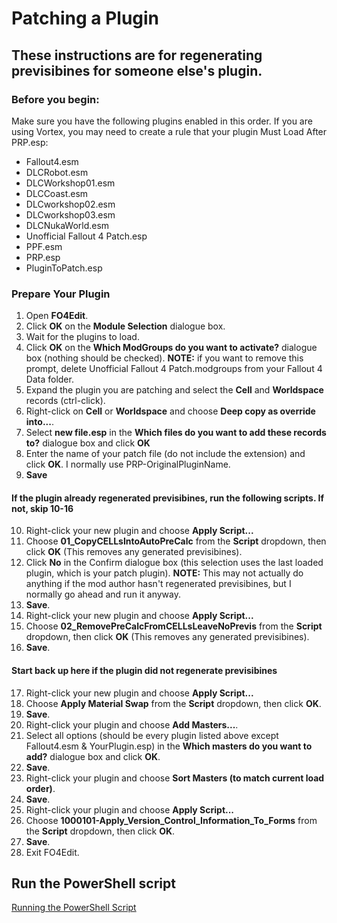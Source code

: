 # Patching a Plugin

## These instructions are for regenerating previsibines for someone else's plugin. 

### Before you begin:

Make sure you have the following plugins enabled in this order. If you are using Vortex, you may need to create a rule that your plugin Must Load After PRP.esp:<br>
- Fallout4.esm
- DLCRobot.esm
- DLCWorkshop01.esm
- DLCCoast.esm
- DLCworkshop02.esm
- DLCworkshop03.esm
- DLCNukaWorld.esm
- Unofficial Fallout 4 Patch.esp
- PPF.esm
- PRP.esp
- PluginToPatch.esp

### Prepare Your Plugin

1) Open <b>FO4Edit</b>.
2) Click <b>OK</b> on the <b>Module Selection</b> dialogue box.
3) Wait for the plugins to load. 
4) Click <b>OK</b> on the <b>Which ModGroups do you want to activate?</b> dialogue box (nothing should be checked). <b>NOTE:</b> if you want to remove this prompt, delete Unofficial Fallout 4 Patch.modgroups from your Fallout 4 Data folder.
5) Expand the plugin you are patching and select the <b>Cell</b> and <b>Worldspace</b> records (ctrl-click).
6) Right-click on <b>Cell</b> or <b>Worldspace</b> and choose <b>Deep copy as override into...</b>.
7) Select <b>new file.esp</b> in the <b>Which files do you want to add these records to?</b> dialogue box and click <b>OK</b>
8) Enter the name of your patch file (do not include the extension) and click <b>OK</b>. I normally use PRP-OriginalPluginName.
9) <b>Save</b>

#### If the plugin already regenerated previsibines, run the following scripts. If not, skip 10-16

10) Right-click your new plugin and choose <b>Apply Script...</b>
11) Choose <b>01_CopyCELLsIntoAutoPreCalc</b> from the <b>Script</b> dropdown, then click <b>OK</b> (This removes any generated previsibines).
12) Click <b>No</b> in the Confirm dialogue box (this selection uses the last loaded plugin, which is your patch plugin). <b>NOTE:</b> This may not actually do anything if the mod author hasn't regenerated previsibines, but I normally go ahead and run it anyway.
13) <b>Save</b>.
14) Right-click your new plugin and choose <b>Apply Script...</b>
15) Choose <b>02_RemovePreCalcFromCELLsLeaveNoPrevis</b> from the <b>Script</b> dropdown, then click <b>OK</b> (This removes any generated previsibines). 
16) <b>Save</b>.

#### Start back up here if the plugin did not regenerate previsibines

17) Right-click your new plugin and choose <b>Apply Script...</b>
18) Choose <b>Apply Material Swap</b> from the <b>Script</b> dropdown, then click <b>OK</b>.
19) <b>Save</b>.  
20) Right-click your plugin and choose <b>Add Masters...</b>.
21) Select all options (should be every plugin listed above except Fallout4.esm & YourPlugin.esp) in the <b>Which masters do you want to add?</b> dialogue box and click <b>OK</b>.
22) <b>Save</b>.
23) Right-click your plugin and choose <b>Sort Masters (to match current load order)</b>.
24) <b>Save</b>.
25) Right-click your plugin and choose <b>Apply Script...</b>
26) Choose <b>1000101-Apply_Version_Control_Information_To_Forms</b> from the <b>Script</b> dropdown, then click <b>OK</b>.
27) <b>Save</b>.
28) Exit FO4Edit.

## Run the PowerShell script

[Running the PowerShell Script](https://github.com/Aurelianis/PRPPatchingScript/blob/main/MANUAL-RunningTheScript.md)
